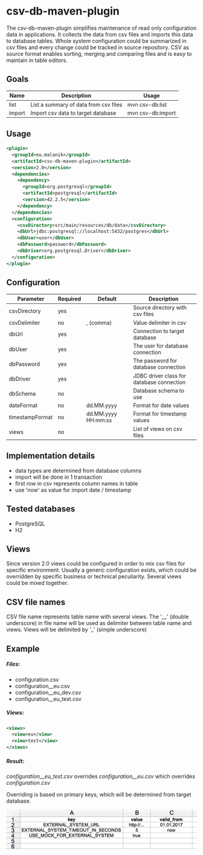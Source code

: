 csv-db-maven-plugin
===================

The csv-db-maven-plugin simplifies maintenance of read only configuration data in applications. 
It collects the data from csv files and imports this data to database tables. 
Whole system configuration could be summarized in csv files and every change could be tracked in source repository. 
CSV as source format enables sorting, merging and comparing files and is easy to maintain in table editors.   

Goals
-----
| Name  | Description | Usage |
| ------------- | ------------- | ------------- |
| list  | List a summary of data from csv files  | mvn csv-db:list |
| import  | Import csv data to target database  | mvn csv-db:import |

Usage
-------------
```xml
<plugin>
  <groupId>eu.malanik</groupId>
  <artifactId>csv-db-maven-plugin</artifactId>
  <version>2.0</version>
  <dependencies>
    <dependency>
      <groupId>org.postgresql</groupId>
      <artifactId>postgresql</artifactId>
      <version>42.2.5</version>
    </dependency>
  </dependencies>
  <configuration>
    <csvDirectory>src/main/resources/db/data</csvDirectory>
    <dbUrl>jdbc:postgresql://localhost:5432/postgres</dbUrl>
    <dbUser>user</dbUser>
    <dbPassword>password</dbPassword>
    <dbDriver>org.postgresql.Driver</dbDriver>
  </configuration>
</plugin>
```

Configuration
-------------
| Parameter  | Required | Default  | Description | 
| ------------- | ------------- | ------------- | ------------- |
| csvDirectory  | yes  |  | Source directory with csv files  |
| csvDelimiter  | no  | , (comma) | Value delimiter in csv   | 
| dbUrl  | yes  | | Connection to target database   | 
| dbUser  | yes  |  | The user for database connection |
| dbPassword  | yes  |  | The password for database connection |
| dbDriver  | yes |  | JDBC driver class for database connection  |
| dbSchema  | no  |  | Database schema to use |
| dateFormat  | no  | dd.MM.yyyy  | Format for date values  |
| timestampFormat  | no | dd.MM.yyyy HH:mm:ss  | Format for timestamp values  |
| views  | no |  | List of views on csv files |


Implementation details
----------------
- data types are determined from database columns
- import will be done in 1 transaction
- first row in csv represents column names in table
- use 'now' as value for import date / timestamp

Tested databases
----------------
- PostgreSQL
- H2


Views
----------------
Since version 2.0 views could be configured in order to mix csv files for specific environment. 
Usually a generic configuration exists, which could be overridden by specific business or technical peculiarity.
Several views could be mixed together.     


CSV file names
----------------
CSV file name represents table name with several views. The '__' (double underscore) in file name 
will be used as delimiter between table name and views. Views will be delimited by '_' (simple underscore)


Example
----------------
##### Files: #####

- configuration.csv
- configuration__eu.csv
- configuration__eu_dev.csv
- configuration__eu_test.csv

##### Views: #####

```xml
<views>
  <view>eu</view>
  <view>test</view>
</views>
```


##### Result: #####

*configuration__eu_test.csv* overrides *configuration__eu.csv* which overrides *configuration.csv*

Overriding is based on primary keys, which will be determined from target database.
 
![Alt text](/doc/csv.png?raw=true "csv example")
